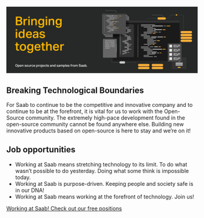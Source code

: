 ![Saab](banner.jpg)

## Breaking Technological Boundaries
For Saab to continue to be the competitive and innovative company and to continue to be at the forefront, it is vital for us to work with the Open-Source community.
The extremely high-pace development found in the open-source community cannot be found anywhere else. Building new innovative products based on open-source is here to stay and we’re on it!  

## Job opportunities

* Working at Saab means stretching technology to its limit. To do what wasn’t possible to do yesterday. Doing what some think is impossible today.
* Working at Saab is purpose-driven. Keeping people and society safe is in our DNA!
* Working at Saab means working at the forefront of technology. Join us!

<a href="https://www.saab.com/career" target="_blank">Working at Saab! Check out our free positions</a>
